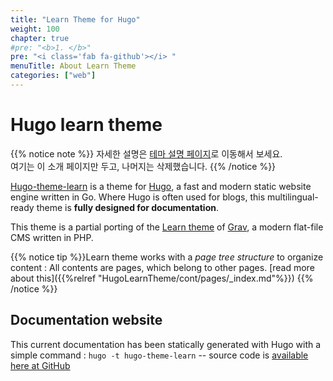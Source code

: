 ```yaml
---
title: "Learn Theme for Hugo"
weight: 100
chapter: true
#pre: "<b>1. </b>"
pre: "<i class='fab fa-github'></i> "
menuTitle: About Learn Theme
categories: ["web"]
---
```


# Hugo learn theme

{{% notice note %}}
자세한 설명은 [테마 설명 페이지](https://learn.netlify.com/en/)로 이동해서 보세요.<br/>
여기는 이 소개 페이지만 두고, 나머지는 삭제했습니다.
{{% /notice %}}

[Hugo-theme-learn](http://github.com/matcornic/hugo-theme-learn) is a theme for [Hugo](https://gohugo.io/), a fast and modern static website engine written in Go. Where Hugo is often used for blogs, this multilingual-ready theme is **fully designed for documentation**.

This theme is a partial porting of the [Learn theme](http://learn.getgrav.org/) of [Grav](https://getgrav.org/), a modern flat-file CMS written in PHP.

{{% notice tip %}}Learn theme works with a _page tree structure_ to organize content : All contents are pages, which belong to other pages. [read more about this]({{%relref "HugoLearnTheme/cont/pages/_index.md"%}})
{{% /notice %}}

## Documentation website
This current documentation has been statically generated with Hugo with a simple command : `hugo -t hugo-theme-learn` -- source code is [available here at GitHub](https://github.com/matcornic/hugo-theme-learn)
